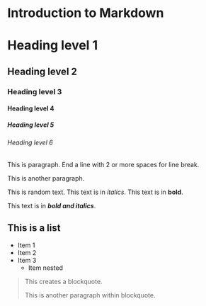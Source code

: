 # Introduction to Markdown

# Heading level 1

## Heading level 2	

### Heading level 3	

#### Heading level 4	

##### Heading level 5	

###### Heading level 6	

This is paragraph. End a line with 2 or more spaces for line break.

This is another paragraph.

This is random text. This text is in _italics_.
This text is in **bold**.

This text is in ***bold and italics***.

## This is a list

- Item 1
- Item 2
- Item 3
  - Item nested

> This creates a blockquote.
> 
> This is another paragraph within blockquote.



  
